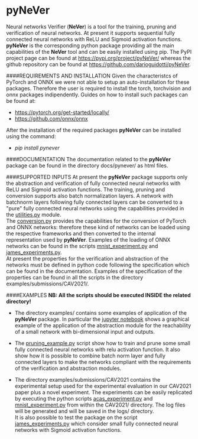 # pyNeVer

Neural networks Verifier (__NeVer__) is a tool for the training, pruning and verification of neural networks.
At present it supports sequential fully connected neural networks with ReLU and Sigmoid activation functions.
__pyNeVer__ is the corresponding python package providing all the main capabilities of the __NeVer__ tool
and can be easily installed using pip. The PyPI project page can be found at <https://pypi.org/project/pyNeVer/>
whereas the github repository can be found at <https://github.com/darioguidotti/pyNeVer>.

####REQUIREMENTS AND INSTALLATION
Given the characteristcs of PyTorch and ONNX we were not able to setup an auto-installation for these packages.
Therefore the user is required to install the torch, torchvision and onnx packages indipendently.
Guides on how to install such packages can be found at:
* <https://pytorch.org/get-started/locally/>
* <https://github.com/onnx/onnx>

After the installation of the required packages __pyNeVer__ can be installed using the command:
* _pip install pynever_

####DOCUMENTATION
The documentation related to the __pyNeVer__ package can be found in the directory docs/pynever/ as html files.

####SUPPORTED INPUTS
At present the __pyNeVer__ package supports only the abstraction and verification of fully connected neural networks 
with ReLU and Sigmoid activation functions. The training, pruning and conversion supports also batch normalization
layers. A network with batchnorm layers following fully connected layers can be converted to a "pure" fully connected
neural networks using the capabilities provided in the [utilities.py](pynever/utilities.py) module.  
The [conversion.py](pynever/strategies/conversion.py) provides the capabilities for the conversion of PyTorch and ONNX
networks: therefore these kind of networks can be loaded using the respective frameworks and then converted to the
internal representation used by __pyNeVer__. Examples of the loading of ONNX networks can be found in the scripts
[mnist_experiment.py](examples/submissions/CAV2021/mnist_experiments.py) and
[james_experiments.py](examples/submissions/CAV2021/james_experiments.py).  
At present the properties for the verification and abstraction of the networks must be defined in python code following
the specification which can be found in the documentation. Examples of the specification of the properties can be found
in all the scripts in the directory examples/submissions/CAV2021/.

####EXAMPLES
**NB: All the scripts should be executed INSIDE the related directory!**  

* The directory examples/ contains some examples of application of the __pyNeVer__ package. In particular the 
[jupyter notebook](examples/notebooks/bidimensional_example_with_sigmoid.ipynb) shows a graphical example of the 
application of the abstraction module for the reachability of a small network with bi-dimensional input and outputs.  
  
* The [pruning_example.py](examples/pruning_example/pruning_example.py) script show how to train and prune some small
fully connected neural networks with relu activation function. It also show how it is possible to combine batch norm
layer and fully connected layers to make the networks compliant with the requirements of the verification and 
abstraction modules.  

* The directory examples/submissions/CAV2021 contains the experimental setup used for the experimental evaluation
in our CAV2021 paper plus a novel experiment. The experiments can be easily replicated by executing the python scripts 
[acas_experiment.py](examples/submissions/CAV2021/acas_experiments.py) and 
[mnist_experiment.py](examples/submissions/CAV2021/mnist_experiments.py) from within the CAV2021/ directory. 
The log files will be generated and will be saved in the logs/ directory.  
It is also possible to test the package on the script 
[james_experiments.py](examples/submissions/CAV2021/james_experiments.py) which consider small fully connected neural
networks with Sigmoid activation functions.